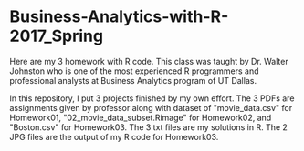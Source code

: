 # Business-Analytics-with-R-2017_Spring
Here are my 3 homework with R code. 
This class was taught by Dr. Walter Johnston who is one of the most experienced R programmers and professional analysts
at Business Analytics program of UT Dallas. 

In this repository, I put 3 projects finished by my own effort. The 3 PDFs are assignments given by professor along with dataset of "movie_data.csv" for Homework01, "02_movie_data_subset.Rimage" for Homework02, and "Boston.csv" for Homework03. The 3 txt files are my solutions in R. The 2 JPG files are the output of my R code for Homework03.



